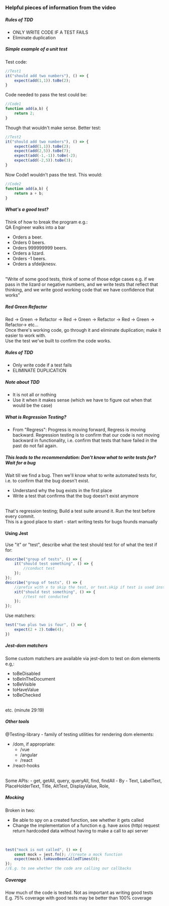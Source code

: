 ### Helpful pieces of information from the video
##### Rules of TDD
- ONLY WRITE CODE IF A TEST FAILS
- Eliminate duplication <br>
##### Simple example of a unit test
Test code:
```javascript
//Test1
it("should add two numbers"), () => {
    expect(add(1,1)).toBe(2);
}
```
Code needed to pass the test could be:
```javascript
//Code1
function add(a,b) {
    return 2;
}
```
Though that wouldn't make sense. Better test:
```javascript
//Test2
it("should add two numbers"), () => {
    expect(add(1,1)).toBe(2);
    expect(add(2,5)).toBe(7);
    expect(add(-1,-1)).toBe(-2);
    expect(add(-2,5)).toBe(3);
}
```
Now Code1 wouldn't pass the test. This would:
```javascript
//Code2
function add(a,b) {
    return a + b;
}
```
##### What's a good test?
Think of how to break the program e.g.: <br>
QA Engineer walks into a bar
- Orders a beer.
- Orders 0 beers.
- Orders 999999999 beers.
- Orders a lizard.
- Orders -1 beers.
- Orders a sfdeljknesv. <br>
<br>
"Write of some good tests, think of some of those edge cases e.g. if we pass in the lizard or negative numbers, and we write tests that reflect that thinking, and we write good working code that we have confidence that works"

##### Red Green Refactor
Red -> Green -> Refactor -> Red -> Green -> Refactor -> Red -> Green -> Refactor-> etc... <br>
Once there's working code, go through it and eliminate duplication; make it easier to work with. <br>
Use the test we've built to confirm the code works.

##### Rules of TDD
- Only write code if a test fails
- ELIMINATE DUPLICATION <br>

##### Note about TDD
- It is not all or nothing
- Use it when it makes sense (which we have to figure out when that would be the case) <br>

##### What is Regression Testing?
- From "Regress": Progress is moving forward, Regress is moving backward. Regression testing is to confirm that our code is not moving backward in functionality, i.e. confirm that tests that have failed in the past do not fail again.

##### This leads to the recommendation: Don't know what to write tests for? Wait for a bug
Wait till we find a bug. Then we'll know what to write automated tests for, i.e. to confirm that the bug doesn't exist.
- Understand why the bug exists in the first place
- Write a test that confirms that the bug doesn't exist anymore <br>
<br>
That's regression testing; Build a test suite around it. Run the test before every commit. <br>
This is a good place to start - start writing tests for bugs founds manually

#### Using Jest
Use "it" or "test", describe what the test should test for of what the test if for:
```javascript
describe("group of tests", () => {
    it("should test something", () => {
        //conduct test
    });
});
describe("group of tests", () => {
    //prefix with x to skip the test, or test.skip if test is used instead of it
    xit("should test something", () => {
        //test not conducted
    });
}); 
```
Use matchers:
```javascript
test("two plus two is four", () => {
    expect(2 + 2).toBe(4);
})
```
##### Jest-dom matchers
Some custom matchers are available via jest-dom to test on dom elements e.g,:
- toBeDisabled
- toBeInTheDocument
- toBeVisible
- toHaveValue
- toBeChecked <br>
<br>
etc. (minute 29:19)

##### Other tools
@Testing-library - family of testing utilities for rendering dom elements:
- /dom, if appropriate:
    - /vue
    - /angular
    - /react
- /react-hooks <br>
<br>
Some APIs:
- get, getAll, query, queryAll, find, findAll - By - Text, LabelText, PlaceHolderText, Title, AltText, DisplayValue, Role,

##### Mocking
Broken in two:
- Be able to spy on a created function, see whether it gets called
- Change the implementation of a function e.g. have axios (http) request return hardcoded data without having to make a call to api server<br>
<br>

```javascript
test("mock is not called", () => {
    const mock = jest.fn(); //create a mock function
    expect(mock).toHaveBeenCalledTimes(0);
});
//E.g. to see whether the code are calling our callbacks
```

##### Coverage
How much of the code is tested. Not as important as writing good tests <br>
E.g. 75% coverage with good tests may be better than 100% coverage